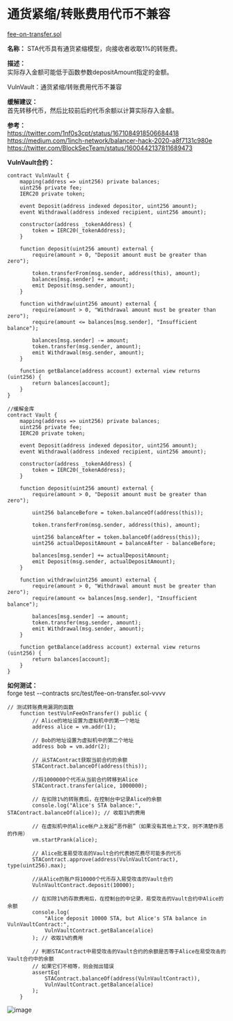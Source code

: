 # 通货紧缩/转账费用代币不兼容  
[fee-on-transfer.sol](https://github.com/SunWeb3Sec/DeFiVulnLabs/blob/main/src/test/fee-on-transfer.sol)  

**名称：** STA代币具有通货紧缩模型，向接收者收取1%的转账费。  

**描述：**  
实际存入金额可能低于函数参数depositAmount指定的金额。  

VulnVault：通货紧缩/转账费用代币不兼容   

**缓解建议：**  
首先转移代币，然后比较前后的代币余额以计算实际存入金额。  

**参考：**  
https://twitter.com/1nf0s3cpt/status/1671084918506684418  
https://medium.com/1inch-network/balancer-hack-2020-a8f7131c980e  
https://twitter.com/BlockSecTeam/status/1600442137811689473  


**VulnVault合约：**  
```
contract VulnVault {
    mapping(address => uint256) private balances;
    uint256 private fee;
    IERC20 private token;

    event Deposit(address indexed depositor, uint256 amount);
    event Withdrawal(address indexed recipient, uint256 amount);

    constructor(address _tokenAddress) {
        token = IERC20(_tokenAddress);
    }

    function deposit(uint256 amount) external {
        require(amount > 0, "Deposit amount must be greater than zero");

        token.transferFrom(msg.sender, address(this), amount);
        balances[msg.sender] += amount;
        emit Deposit(msg.sender, amount);
    }

    function withdraw(uint256 amount) external {
        require(amount > 0, "Withdrawal amount must be greater than zero");
        require(amount <= balances[msg.sender], "Insufficient balance");

        balances[msg.sender] -= amount;
        token.transfer(msg.sender, amount);
        emit Withdrawal(msg.sender, amount);
    }

    function getBalance(address account) external view returns (uint256) {
        return balances[account];
    }
}

//缓解金库
contract Vault {
    mapping(address => uint256) private balances;
    uint256 private fee;
    IERC20 private token;

    event Deposit(address indexed depositor, uint256 amount);
    event Withdrawal(address indexed recipient, uint256 amount);

    constructor(address _tokenAddress) {
        token = IERC20(_tokenAddress);
    }

    function deposit(uint256 amount) external {
        require(amount > 0, "Deposit amount must be greater than zero");

        uint256 balanceBefore = token.balanceOf(address(this));

        token.transferFrom(msg.sender, address(this), amount);

        uint256 balanceAfter = token.balanceOf(address(this));
        uint256 actualDepositAmount = balanceAfter - balanceBefore;

        balances[msg.sender] += actualDepositAmount;
        emit Deposit(msg.sender, actualDepositAmount);
    }

    function withdraw(uint256 amount) external {
        require(amount > 0, "Withdrawal amount must be greater than zero");
        require(amount <= balances[msg.sender], "Insufficient balance");

        balances[msg.sender] -= amount;
        token.transfer(msg.sender, amount);
        emit Withdrawal(msg.sender, amount);
    }

    function getBalance(address account) external view returns (uint256) {
        return balances[account];
    }
}
```  
**如何测试：**  
forge test --contracts src/test/fee-on-transfer.sol-vvvv  
```
// 测试转账费用漏洞的函数
    function testVulnFeeOnTransfer() public {
        // Alice的地址设置为虚拟机中的第一个地址
        address alice = vm.addr(1);
        
        // Bob的地址设置为虚拟机中的第二个地址
        address bob = vm.addr(2);
        
        // 从STAContract获取当前合约的余额
        STAContract.balanceOf(address(this));
        
        //将1000000个代币从当前合约转移到Alice
        STAContract.transfer(alice, 1000000);
        
        // 在扣除1%的转账费后，在控制台中记录Alice的余额
        console.log("Alice's STA balance:", STAContract.balanceOf(alice)); // 收取1%的费用
        
        // 在虚拟机中的Alice帐户上发起“恶作剧”（如果没有其他上下文，则不清楚作恶的作用）
        vm.startPrank(alice);
        
        // Alice批准易受攻击的Vault合约代表她花费尽可能多的代币
        STAContract.approve(address(VulnVaultContract), type(uint256).max);
        
        //从Alice的账户将10000个代币存入易受攻击的Vault合约
        VulnVaultContract.deposit(10000);

        // 在扣除1%的存款费用后，在控制台的中记录，易受攻击的Vault合约中Alice的余额
        console.log(
            "Alice deposit 10000 STA, but Alice's STA balance in VulnVaultContract:",
            VulnVaultContract.getBalance(alice)
        ); // 收取1%的费用
        
        // 判断STAContract中易受攻击的Vault合约的余额是否等于Alice在易受攻击的Vault合约中的余额
        // 如果它们不相等，则会抛出错误
        assertEq(
            STAContract.balanceOf(address(VulnVaultContract)),
            VulnVaultContract.getBalance(alice)
        );
    }
```  
![image](https://web3sec.notion.site/image/https%3A%2F%2Fs3-us-west-2.amazonaws.com%2Fsecure.notion-static.com%2F2d48717c-91f7-4c35-90ea-a4502725d089%2FUntitled.png?table=block&id=eea7bc3c-af25-498a-adf9-546cb1ea625d&spaceId=369b5001-5511-4fe6-a099-48af1d841f20&width=1290&userId=&cache=v2)
